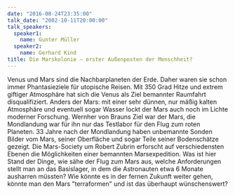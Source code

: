 ```yaml
---
date: "2016-08-24T23:35:00"
talk_date: "2002-10-11T20:00:00"
talk_speakers:
  speaker1:
    name: Gunter Müller
  speaker2:
    name: Gerhard Kind
title: Die Marskolonie – erster Außenposten der Menschheit?
---
```


Venus und Mars sind die Nachbarplaneten der Erde. Daher waren sie schon immer Phantasieziele für utopische Reisen. Mit 350 Grad Hitze und extrem giftiger Atmosphäre hat sich die Venus als Ziel bemannter Raumfahrt disqualifiziert. Anders der Mars: mit einer sehr dünnen, nur mäßig kalten Atmosphäre und eventuell sogar Wasser lockt der Mars auch noch im Lichte moderner Forschung. Wernher von Brauns Ziel war der Mars, die Mondlandung war für ihn nur das Testlabor für den Flug zum roten Planeten. 33 Jahre nach der Mondlandung haben unbemannte Sonden Bilder vom Mars, seiner Oberfläche und sogar Teile seiner Bodenschätze gezeigt. Die Mars-Society um Robert Zubrin erforscht auf verschiedensten Ebenen die Möglichkeiten einer bemannten Marsexpedition. Was ist hier Stand der Dinge, wie sähe der Flug zum Mars aus, welche Anforderungen stellt man an das Basislager, in dem die Astronauten etwa 6 Monate ausharren müssten? Wie könnte es in der fernen Zukunft weiter gehen, könnte man den Mars "terraformen" und ist das überhaupt wünschenswert?

